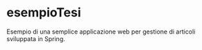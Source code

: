 # esempioTesi
Esempio di una semplice applicazione web per gestione di articoli sviluppata in Spring.
